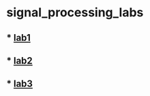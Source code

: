 # signal_processing_labs

## * [lab1](https://colab.research.google.com/drive/1JYc4lHAervNnkgM8MKQHkb84VNU965Ea)<br> 
## * [lab2](https://colab.research.google.com/drive/1hV-eRueLhv02kIoPG-XSnWTBDdlvYuFT)
## * [lab3](https://colab.research.google.com/drive/151zbbWHQ9vL5SMZUlAVOlWDAX8YzVvmJ?usp=sharing)
